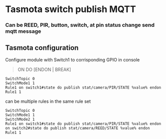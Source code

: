 # Tasmota switch publish MQTT 
### Can be REED, PIR, button, switch, at pin status change send mqtt message 

## Tasmota configuration
Configure module with Switch1 to corrisponding GPIO in console

> ON <trigger> DO <command> [ENDON | BREAK]
  
```
SwitchTopic 0
SwitchMode1 1
Rule1 on switch1#state do publish stat/camera/PIR/STATE %value% endon
Rule1 1
```

can be multiple rules in the same rule set

```
SwitchTopic 0
SwitchMode1 1
SwitchMode2 1
Rule1 on switch1#state do publish stat/camera/PIR/STATE %value% endon on switch2#state do publish stat/camera/REED/STATE %value% endon
Rule1 1
```
